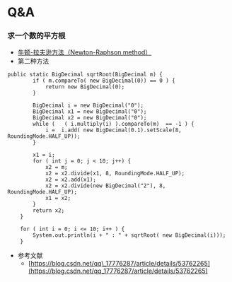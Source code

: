 # Q&A

### 求一个数的平方根

* [牛顿-拉夫逊方法（Newton-Raphson method）](https://blog.csdn.net/xinm1001/article/details/52938113)
* 第二种方法

```text
public static BigDecimal sqrtRoot(BigDecimal m) {
        if ( m.compareTo( new BigDecimal(0)) == 0 ) {
            return new BigDecimal(0);
        }
​
        BigDecimal i = new BigDecimal("0");
        BigDecimal x1 = new BigDecimal("0");
        BigDecimal x2 = new BigDecimal("0");
        while (   ( i.multiply(i) ).compareTo(m)  == -1 ) {
            i =  i.add( new BigDecimal(0.1).setScale(8, RoundingMode.HALF_UP));
        }
​
        x1 = i;
        for ( int j = 0; j < 10; j++) {
            x2 = m;
            x2 = x2.divide(x1, 8, RoundingMode.HALF_UP);
            x2 = x2.add(x1);
            x2 = x2.divide(new BigDecimal("2"), 8, RoundingMode.HALF_UP);
            x1 = x2;
        }
        return x2;
    }
​
    for ( int i = 0; i <= 10; i++ ) {
        System.out.println(i + " : " + sqrtRoot( new BigDecimal(i)));
    }
```

* 参考文献
  * [https://blog.csdn.net/qq\_17776287/article/details/53762265](https://blog.csdn.net/qq_17776287/article/details/53762265) 



